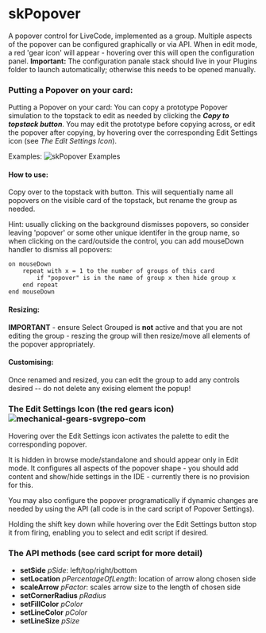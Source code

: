 # skPopover
A popover control for LiveCode, implemented as a group. Multiple aspects of the popover can be configured graphically or via API. 
When in edit mode, a red 'gear icon' will appear - hovering over this will open the configuration panel.
**Important:** The configuration panale stack should live in your Plugins folder to launch automatically; otherwise this needs to be opened manually.

### Putting a Popover on your card:
Putting a Popover on your card:
You can copy a prototype Popover simulation to the topstack to edit as needed by clicking the ***Copy to topstack button***. You may edit the prototype before copying across, or edit the popover after copying, by hovering over the corresponding Edit Settings icon (see *The Edit Settings Icon*).

Examples:
![skPopover Examples](https://user-images.githubusercontent.com/5677273/112755583-27013d80-8fd9-11eb-8917-a53eed0720d1.jpg)

#### How to use:
Copy over to the topstack with button. This will sequentially name all popovers on the visible card of the topstack, but rename the group as needed.

Hint: usually clicking on the background dismisses popovers, so consider leaving 'popover' or some other unique identifer in the group name, so when clicking on the card/outside the control, you can add mouseDown handler to dismiss all popovers:
    
    on mouseDown
        repeat with x = 1 to the number of groups of this card
            if "popover" is in the name of group x then hide group x
        end repeat
    end mouseDown

#### Resizing: 
**IMPORTANT** - ensure Select Grouped is **not** active and that you are not editing the group - reszing the group will then resize/move all elements of the popover appropriately.

#### Customising: 
Once renamed and resized, you can edit the group to add any controls desired -- do not delete any exising element the popup! 
 
### The Edit Settings Icon (the red gears icon)![mechanical-gears-svgrepo-com](https://user-images.githubusercontent.com/5677273/112755206-9ece6880-8fd7-11eb-8849-0a98c12322e4.jpg)

Hovering over the Edit Settings icon activates the palette to edit the corresponding popover.

It is hidden in browse mode/standalone and should appear only in Edit mode. It configures all aspects of the popover shape - you should add content and show/hide settings in the IDE - currently there is no provision for this.

You may also configure the popover programatically if dynamic changes are needed by using the API (all code is in the card script of Popover Settings).

Holding the shift key down while hovering over the Edit Settings button stop it from firing, enabling you to select and edit script if desired.

### The API methods (see card script for more detail)
- **setSide** *pSide*: left/top/right/bottom
- **setLocation** *pPercentageOfLength*: location of arrow along chosen side
- **scaleArrow** *pFactor*: scales arrow size to the length of chosen side
- **setCornerRadius** *pRadius*
- **setFillColor** *pColor*
- **setLineColor** *pColor*
- **setLineSize** *pSize*

